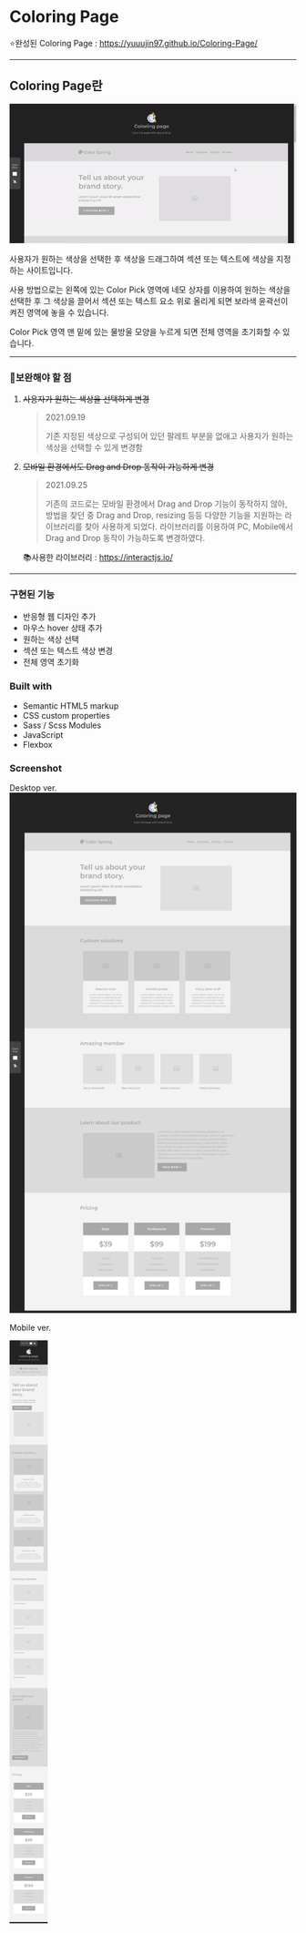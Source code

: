# Coloring Page

⭐완성된 Coloring Page : https://yuuujin97.github.io/Coloring-Page/

---

## Coloring Page란

![](./screenshot/test.gif)

사용자가 원하는 색상을 선택한 후 색상을 드래그하여 섹션 또는 텍스트에 색상을 지정하는 사이트입니다.

사용 방법으로는 왼쪽에 있는 Color Pick 영역에 네모 상자를 이용하여 원하는 색상을 선택한 후 그 색상을 끌어서 섹션 또는 텍스트 요소 위로 올리게 되면 보라색 윤곽선이 켜진 영역에 놓을 수 있습니다.

Color Pick 영역 맨 밑에 있는 물방울 모양을 누르게 되면 전체 영역을 초기화할 수 있습니다.

---

### 📑보완해야 할 점

1. ~~사용자가 원하는 색상을 선택하게 변경~~

   > 2021.09.19
   >
   > 기존 지정된 색상으로 구성되어 있던 팔레트 부분을 없애고 사용자가 원하는 색상을 선택할 수 있게 변경함

2. ~~모바일 환경에서도 Drag and Drop 동작이 가능하게 변경~~

   > 2021.09.25
   >
   > 기존의 코드로는 모바일 환경에서 Drag and Drop 기능이 동작하지 않아, 방법을 찾던 중 Drag and Drop, resizing 등등 다양한 기능을 지원하는 라이브러리를 찾아 사용하게 되었다. 라이브러리를 이용하여 PC, Mobile에서 Drag and Drop 동작이 가능하도록 변경하였다.

   📚사용한 라이브러리 : https://interactjs.io/

---

### 구현된 기능

- 반응형 웹 디자인 추가
- 마우스 hover 상태 추가
- 원하는 색상 선택
- 섹션 또는 텍스트 색상 변경
- 전체 영역 초기화

### Built with

- Semantic HTML5 markup
- CSS custom properties
- Sass / Scss Modules
- JavaScript
- Flexbox

### Screenshot

Desktop ver.
![](./screenshot/desktop.png)

Mobile ver.

![](./screenshot/mobile.png)
